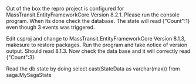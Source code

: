 Out of the box the repro project is configured for MassTransit.EntityFrameworkCore Version 8.2.1. Please run the console program. When its done check the database.
The state will read {"Count":1} even though 3 events was triggered. 

Edit csproj and change to MassTransit.EntityFrameworkCore Version 8.1.3, makesure to restore packages. Run the program and take notice of version output. Should read 8.1.3. Now check the data base and it will correctly read {"Count":3}

Read the db state by doing select cast(StateData as varchar(max)) from saga.MySagaState
